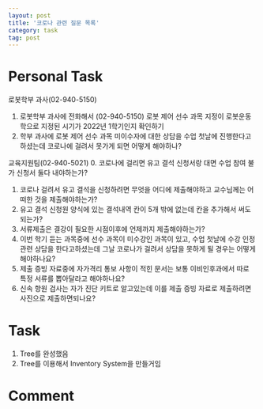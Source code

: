 ```yaml
---
layout: post
title: '코로나 관련 질문 목록'
category: task
tag: post
---
```


# Personal Task

로봇학부 과사(02-940-5150)
1. 로봇학부 과사에 전화해서 (02-940-5150) 로봇 제어 선수 과목 지정이 로봇운동학으로 지정된 시기가 2022년 1학기인지 확인하기
2. 학부 과사에 로봇 제어 선수 과목 미이수자에 대한 상담을 수업 첫날에 진행한다고 하셨는데 코로나에 걸려서 못가게 되면 어떻게 해야하나?

교육지원팀(02-940-5021)
0. 코로나에 걸리면 유고 결석 신청서랑 대면 수업 참여 불가 신청서 둘다 내야하는가?
1. 코로나 걸려서 유고 결석을 신청하려면 무엇을 어디에 제출해야하고 교수님께는 어떠한 것을 제출해야하는가?
2. 유고 결석 신청원 양식에 있는 결석내역 칸이 5개 밖에 없는데 칸을 추가해서 써도 되는가?
3. 서류제출은 결강이 필요한 시점이후에 언제까지 제출해야하는가?
4. 이번 학기 듣는 과목중에 선수 과목이 미수강인 과목이 있고, 수업 첫날에 수강 인정 관련 상담을 한다고하셨는데 그날 코로나가 걸려서 상담을 못하게 될 경우는
어떻게 해야하나요?
5. 제출 증빙 자료중에 자가격리 통보 사항이 적힌 문서는 보통 이비인후과에서 따로 특정 서류를 뽑아달라고 해야하나요?
6. 신속 항원 검사는 자가 진단 키트로 알고있는데 이를 제출 증빙 자료로 제출하려면 사진으로 제출하면되나요?

# Task
1. Tree를 완성했음
2. Tree를 이용해서 Inventory System을 만들거임

# Comment
